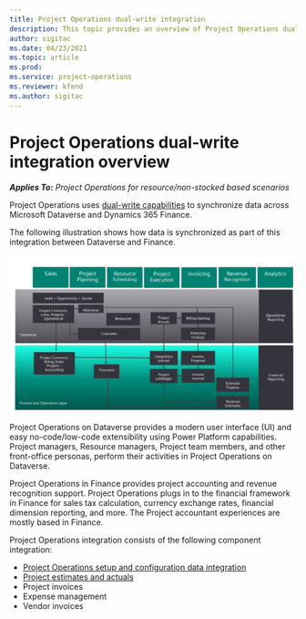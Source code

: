 ```yaml
---
title: Project Operations dual-write integration 
description: This topic provides an overview of Project Operations dual-write integration.
author: sigitac
ms.date: 04/23/2021
ms.topic: article
ms.prod:
ms.service: project-operations
ms.reviewer: kfend 
ms.author: sigitac
---
```


# Project Operations dual-write integration overview

_**Applies To:** Project Operations for resource/non-stocked based scenarios_

Project Operations uses [dual-write capabilities](/dynamics365/fin-ops-core/dev-itpro/data-entities/dual-write/dual-write-home-page) to synchronize data across Microsoft Dataverse and Dynamics 365 Finance.

The following illustration shows how data is synchronized as part of this integration between Dataverse and Finance.

![Project Operations data flows overview](./media/ProjectOperationsFlows.jpg)

Project Operations on Dataverse provides a modern user interface (UI) and easy no-code/low-code extensibility using Power Platform capabilities. Project managers, Resource managers, Project team members, and other front-office personas, perform their activities in Project Operations on Dataverse.

Project Operations in Finance provides project accounting and revenue recognition support. Project Operations plugs in to the financial framework in Finance for sales tax calculation, currency exchange rates, financial dimension reporting, and more. The Project accountant experiences are mostly based in Finance.

Project Operations integration consists of the following component integration:

- [Project Operations setup and configuration data integration](resource-dual-write-setup-integration.md) 
- [Project estimates and actuals](resource-dual-write-estimates-actuals.md)
- Project invoices 
- Expense management
- Vendor invoices
